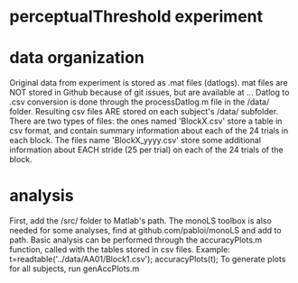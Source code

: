 # perceptualThreshold experiment

# data organization
Original data from experiment is stored as .mat files (datlogs). mat files are NOT stored in Github because of git issues, but are available at ...
Datlog to .csv conversion is done through the processDatlog.m file in the /data/ folder. Resulting csv files ARE stored on each subject's /data/ subfolder. There are two types of files: the ones named 'BlockX.csv' store a table in csv format, and contain summary information about each of the 24 trials in each block. The files name 'BlockX_yyyy.csv' store some additional information about EACH stride (25 per trial) on each of the 24 trials of the block.

# analysis
First, add the /src/ folder to Matlab's path.
The monoLS toolbox is also needed for some analyses, find at github.com/pabloi/monoLS and add to path.
Basic analysis can be performed through the accuracyPlots.m function, called with the tables stored in csv files. 
Example: t=readtable('../data/AA01/Block1.csv'); accuracyPlots(t);
To generate plots for all subjects, run genAccPlots.m


